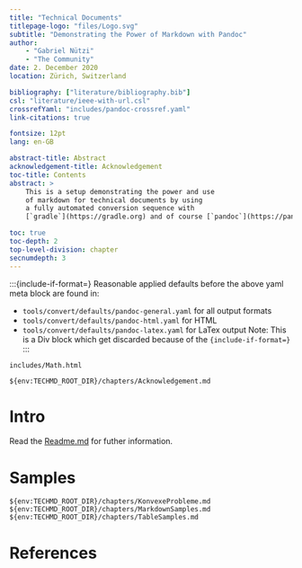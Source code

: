 ```yaml
---
title: "Technical Documents"
titlepage-logo: "files/Logo.svg"
subtitle: "Demonstrating the Power of Markdown with Pandoc"
author:
    - "Gabriel Nützi"
    - "The Community"
date: 2. December 2020
location: Zürich, Switzerland

bibliography: ["literature/bibliography.bib"]
csl: "literature/ieee-with-url.csl"
crossrefYaml: "includes/pandoc-crossref.yaml"
link-citations: true

fontsize: 12pt
lang: en-GB

abstract-title: Abstract
acknowledgement-title: Acknowledgement
toc-title: Contents
abstract: >  
    This is a setup demonstrating the power and use 
    of markdown for technical documents by using 
    a fully automated conversion sequence with 
    [`gradle`](https://gradle.org) and of course [`pandoc`](https://pandoc.org)."

toc: true
toc-depth: 2
top-level-division: chapter
secnumdepth: 3
---
```


:::{include-if-format=}
Reasonable applied defaults before the above yaml meta block are found in:
- `tools/convert/defaults/pandoc-general.yaml` for all output formats
- `tools/convert/defaults/pandoc-html.yaml` for HTML
- `tools/convert/defaults/pandoc-latex.yaml` for LaTex output
Note: This is a Div block which get discarded because of the `{include-if-format=}`
:::

```{.include format=html include-if-format=html;html5}
includes/Math.html
```

```{.include}
${env:TECHMD_ROOT_DIR}/chapters/Acknowledgement.md
```

# Intro

Read the [Readme.md](https://github.com/gabyx/TechnicalMarkdown/blob/master/Readme.md)
for futher information.

# Samples

```{.include}
${env:TECHMD_ROOT_DIR}/chapters/KonvexeProbleme.md
${env:TECHMD_ROOT_DIR}/chapters/MarkdownSamples.md
${env:TECHMD_ROOT_DIR}/chapters/TableSamples.md
```

# References

